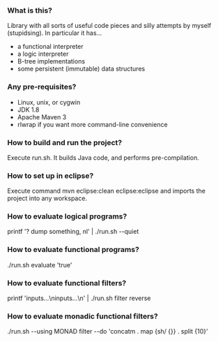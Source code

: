 ### What is this?

Library with all sorts of useful code pieces and silly attempts by myself (stupidsing). In particular it has...

- a functional interpreter
- a logic interpreter
- B-tree implementations
- some persistent (immutable) data structures


### Any pre-requisites?

- Linux, unix, or cygwin
- JDK 1.8
- Apache Maven 3
- rlwrap if you want more command-line convenience


### How to build and run the project?

Execute run.sh. It builds Java code, and performs pre-compilation.


### How to set up in eclipse?

Execute command
mvn eclipse:clean eclipse:eclipse
and imports the project into any workspace.


### How to evaluate logical programs?

printf '? dump something, nl' | ./run.sh --quiet


### How to evaluate functional programs?

./run.sh evaluate 'true'


### How to evaluate functional filters?

printf 'inputs...\ninputs...\n' | ./run.sh filter reverse


### How to evaluate monadic functional filters?

./run.sh --using MONAD filter --do 'concatm . map {sh/ {}} . split {10}'
